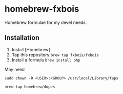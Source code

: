 homebrew-fxbois
===============

Homebrew formulae for my devel needs.

Installation
------------

1. Install [Homebrew]
2. Tap this repository ```brew tap fxbois/fxbois```
3. Install a formula ```brew install php```


May need 

```sudo chown -R <USER>:<GROUP> /usr/local/Library/Taps```

```brew tap homebrew/dupes```
